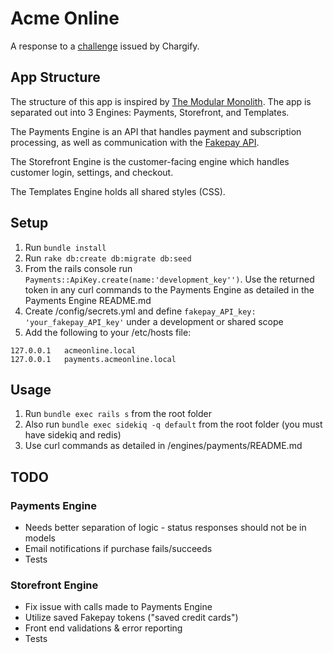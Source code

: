 # Acme Online

A response to a [challenge](https://gist.github.com/speric/bef88f6d0276e762316a073da81bbd35) issued by Chargify.

## App Structure

The structure of this app is inspired by [The Modular Monolith](https://medium.com/@dan_manges/the-modular-monolith-rails-architecture-fb1023826fc4]). The app is separated out into 3 Engines: Payments, Storefront, and Templates.

The Payments Engine is an API that handles payment and subscription processing, as well as communication with the [Fakepay API](https://www.fakepay.io/).

The Storefront Engine is the customer-facing engine which handles customer login, settings, and checkout.

The Templates Engine holds all shared styles (CSS).

## Setup

1. Run `bundle install`
2. Run `rake db:create db:migrate db:seed`
3. From the rails console run `Payments::ApiKey.create(name:'development_key'')`. Use the returned token in any curl commands to the Payments Engine as detailed in the Payments Engine README.md
4. Create /config/secrets.yml and define `fakepay_API_key: 'your_fakepay_API_key'` under a development or shared scope
5. Add the following to your /etc/hosts file:
```
127.0.0.1	acmeonline.local
127.0.0.1	payments.acmeonline.local
```

## Usage

1. Run `bundle exec rails s` from the root folder
2. Also run `bundle exec sidekiq -q default` from the root folder (you must have sidekiq and redis)
3. Use curl commands as detailed in /engines/payments/README.md

## TODO

### Payments Engine

- Needs better separation of logic - status responses should not be in models
- Email notifications if purchase fails/succeeds
- Tests

### Storefront Engine
- Fix issue with calls made to Payments Engine
- Utilize saved Fakepay tokens ("saved credit cards")
- Front end validations & error reporting
- Tests